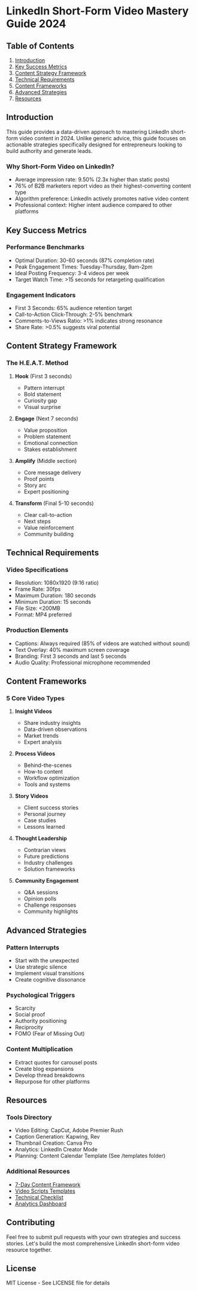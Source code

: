 # LinkedIn Short-Form Video Mastery Guide 2024

## Table of Contents
1. [Introduction](#introduction)
2. [Key Success Metrics](#key-success-metrics)
3. [Content Strategy Framework](#content-strategy-framework)
4. [Technical Requirements](#technical-requirements)
5. [Content Frameworks](#content-frameworks)
6. [Advanced Strategies](#advanced-strategies)
7. [Resources](#resources)

## Introduction

This guide provides a data-driven approach to mastering LinkedIn short-form video content in 2024. Unlike generic advice, this guide focuses on actionable strategies specifically designed for entrepreneurs looking to build authority and generate leads.

### Why Short-Form Video on LinkedIn?
- Average impression rate: 9.50% (2.3x higher than static posts)
- 76% of B2B marketers report video as their highest-converting content type
- Algorithm preference: LinkedIn actively promotes native video content
- Professional context: Higher intent audience compared to other platforms

## Key Success Metrics

### Performance Benchmarks
- Optimal Duration: 30-60 seconds (87% completion rate)
- Peak Engagement Times: Tuesday-Thursday, 9am-2pm
- Ideal Posting Frequency: 3-4 videos per week
- Target Watch Time: >15 seconds for retargeting qualification

### Engagement Indicators
- First 3 Seconds: 65% audience retention target
- Call-to-Action Click-Through: 2-5% benchmark
- Comments-to-Views Ratio: >1% indicates strong resonance
- Share Rate: >0.5% suggests viral potential

## Content Strategy Framework

### The H.E.A.T. Method
1. **Hook** (First 3 seconds)
   - Pattern interrupt
   - Bold statement
   - Curiosity gap
   - Visual surprise

2. **Engage** (Next 7 seconds)
   - Value proposition
   - Problem statement
   - Emotional connection
   - Stakes establishment

3. **Amplify** (Middle section)
   - Core message delivery
   - Proof points
   - Story arc
   - Expert positioning

4. **Transform** (Final 5-10 seconds)
   - Clear call-to-action
   - Next steps
   - Value reinforcement
   - Community building

## Technical Requirements

### Video Specifications
- Resolution: 1080x1920 (9:16 ratio)
- Frame Rate: 30fps
- Maximum Duration: 180 seconds
- Minimum Duration: 15 seconds
- File Size: <200MB
- Format: MP4 preferred

### Production Elements
- Captions: Always required (85% of videos are watched without sound)
- Text Overlay: 40% maximum screen coverage
- Branding: First 3 seconds and last 5 seconds
- Audio Quality: Professional microphone recommended

## Content Frameworks

### 5 Core Video Types

1. **Insight Videos**
   - Share industry insights
   - Data-driven observations
   - Market trends
   - Expert analysis

2. **Process Videos**
   - Behind-the-scenes
   - How-to content
   - Workflow optimization
   - Tools and systems

3. **Story Videos**
   - Client success stories
   - Personal journey
   - Case studies
   - Lessons learned

4. **Thought Leadership**
   - Contrarian views
   - Future predictions
   - Industry challenges
   - Solution frameworks

5. **Community Engagement**
   - Q&A sessions
   - Opinion polls
   - Challenge responses
   - Community highlights

## Advanced Strategies

### Pattern Interrupts
- Start with the unexpected
- Use strategic silence
- Implement visual transitions
- Create cognitive dissonance

### Psychological Triggers
- Scarcity
- Social proof
- Authority positioning
- Reciprocity
- FOMO (Fear of Missing Out)

### Content Multiplication
- Extract quotes for carousel posts
- Create blog expansions
- Develop thread breakdowns
- Repurpose for other platforms

## Resources

### Tools Directory
- Video Editing: CapCut, Adobe Premier Rush
- Caption Generation: Kapwing, Rev
- Thumbnail Creation: Canva Pro
- Analytics: LinkedIn Creator Mode
- Planning: Content Calendar Template (See /templates folder)

### Additional Resources
- [7-Day Content Framework](/frameworks/7-day-framework.md)
- [Video Scripts Templates](/templates/video-scripts.md)
- [Technical Checklist](/checklists/technical-checklist.md)
- [Analytics Dashboard](/templates/analytics-dashboard.md)

## Contributing
Feel free to submit pull requests with your own strategies and success stories. Let's build the most comprehensive LinkedIn short-form video resource together.

## License
MIT License - See LICENSE file for details